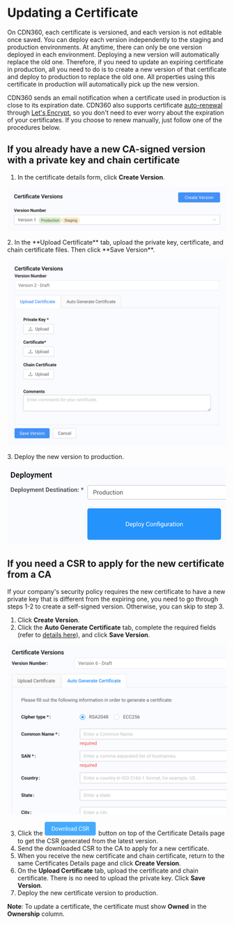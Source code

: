 # Updating a Certificate

On CDN360, each certificate is versioned, and each version is not editable once saved. You can deploy each version independently to the staging and production environments. At anytime, there can only be one version deployed in each environment. Deploying a new version will automatically replace the old one. Therefore, if you need to update an expiring certificate in production, all you need to do is to create a new version of that certificate and deploy to production to replace the old one. All properties using this certificate in production will automatically pick up the new version.

CDN360 sends an email notification when a certificate used in production is close to its expiration date. CDN360 also supports certificate [auto-renewal](</docs/portal/certificates/auto-renewal.md>) through [Let's Encrypt](<https://letsencrypt.org/docs/challenge-types/>), so you don't need to ever worry about the expiration of your certificates. If you choose to renew manually, just follow one of the procedures below.

## If you already have a new CA-signed version with a private key and chain certificate
1. In the certificate details form, click **Create Version**.
<p align="center"><img src="/docs/resources/images/CreateCertVersion.png" alt="Upload Certificate Version" width="700"></p>
2. In the **Upload Certificate** tab, upload the private key, certificate, and chain certificate files. Then click **Save Version**.
<p align="center"><img src="/docs/resources/images/Buttons for Uploading Certs.png" alt="Upload Certificate Version" width="700"></p>
3. Deploy the new version to production.
<p align="center"><img src="/docs/resources/images/CertificateDeploy.png" alt="Upload Certificate Version" width="500"></p>

## If you need a CSR to apply for the new certificate from a CA
If your company's security policy requires the new certificate to have a new private key that is different from the expiring one, you need to go through steps 1-2 to create a self-signed version. Otherwise, you can skip to step 3.

1. Click **Create Version**.
2. Click the **Auto Generate Certificate** tab, complete the required fields (refer to [details here](</docs/portal/certificates/creating-certificates.md#auto-generating-a-self-signed-certificate>)), and click **Save Version**.
<p align="center"><img src="/docs/resources/images/CertificateSelfSignedVersion.png" alt="Certificate New Self-Signed Version" width="600"></p>

3. Click the <img src="/docs/resources/images/DownloadCSRButton.png" alt="Download CSR" width="120"> button on top of the Certificate Details page to get the CSR generated from the latest version.
4. Send the downloaded CSR to the CA to apply for a new certificate.
5. When you receive the new certificate and chain certificate, return to the same Certificates Details page and click **Create Version**.
6. On the **Upload Certificate** tab, upload the certificate and chain certificate. There is no need to upload the private key. Click **Save Version**.
7. Deploy the new certificate version to production.

**Note**: To update a certificate, the certificate must show **Owned** in the **Ownership** column.
